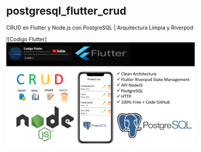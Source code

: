 # postgresql_flutter_crud
CRUD en Flutter y Node.js con PostgreSQL | Arquitectura Limpia y Riverpod

![Codigo Flutter]
![alt text](https://github.com/codigoalphacol/postgresql_flutter_crud/blob/main/intropostgresql.png)
